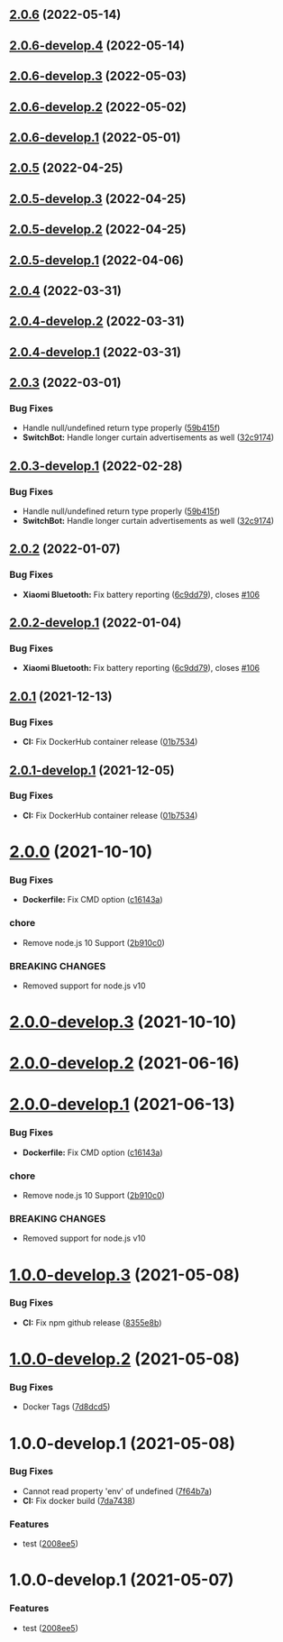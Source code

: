 ## [2.0.6](https://github.com/sebbo2002/ble2mqtt/compare/v2.0.5...v2.0.6) (2022-05-14)

## [2.0.6-develop.4](https://github.com/sebbo2002/ble2mqtt/compare/v2.0.6-develop.3...v2.0.6-develop.4) (2022-05-14)

## [2.0.6-develop.3](https://github.com/sebbo2002/ble2mqtt/compare/v2.0.6-develop.2...v2.0.6-develop.3) (2022-05-03)

## [2.0.6-develop.2](https://github.com/sebbo2002/ble2mqtt/compare/v2.0.6-develop.1...v2.0.6-develop.2) (2022-05-02)

## [2.0.6-develop.1](https://github.com/sebbo2002/ble2mqtt/compare/v2.0.5...v2.0.6-develop.1) (2022-05-01)

## [2.0.5](https://github.com/sebbo2002/ble2mqtt/compare/v2.0.4...v2.0.5) (2022-04-25)

## [2.0.5-develop.3](https://github.com/sebbo2002/ble2mqtt/compare/v2.0.5-develop.2...v2.0.5-develop.3) (2022-04-25)

## [2.0.5-develop.2](https://github.com/sebbo2002/ble2mqtt/compare/v2.0.5-develop.1...v2.0.5-develop.2) (2022-04-25)

## [2.0.5-develop.1](https://github.com/sebbo2002/ble2mqtt/compare/v2.0.4...v2.0.5-develop.1) (2022-04-06)

## [2.0.4](https://github.com/sebbo2002/ble2mqtt/compare/v2.0.3...v2.0.4) (2022-03-31)

## [2.0.4-develop.2](https://github.com/sebbo2002/ble2mqtt/compare/v2.0.4-develop.1...v2.0.4-develop.2) (2022-03-31)

## [2.0.4-develop.1](https://github.com/sebbo2002/ble2mqtt/compare/v2.0.3...v2.0.4-develop.1) (2022-03-31)

## [2.0.3](https://github.com/sebbo2002/ble2mqtt/compare/v2.0.2...v2.0.3) (2022-03-01)


### Bug Fixes

* Handle null/undefined return type properly ([59b415f](https://github.com/sebbo2002/ble2mqtt/commit/59b415f7134fd574831f8906cd8b6c53751b90ec))
* **SwitchBot:** Handle longer curtain advertisements as well ([32c9174](https://github.com/sebbo2002/ble2mqtt/commit/32c91748896a9c5767c451bcf387e91e1972dd4a))

## [2.0.3-develop.1](https://github.com/sebbo2002/ble2mqtt/compare/v2.0.2...v2.0.3-develop.1) (2022-02-28)


### Bug Fixes

* Handle null/undefined return type properly ([59b415f](https://github.com/sebbo2002/ble2mqtt/commit/59b415f7134fd574831f8906cd8b6c53751b90ec))
* **SwitchBot:** Handle longer curtain advertisements as well ([32c9174](https://github.com/sebbo2002/ble2mqtt/commit/32c91748896a9c5767c451bcf387e91e1972dd4a))

## [2.0.2](https://github.com/sebbo2002/ble2mqtt/compare/v2.0.1...v2.0.2) (2022-01-07)


### Bug Fixes

* **Xiaomi Bluetooth:** Fix battery reporting ([6c9dd79](https://github.com/sebbo2002/ble2mqtt/commit/6c9dd792ed8a5136ec9a329a84e46b0e8bf0bf81)), closes [#106](https://github.com/sebbo2002/ble2mqtt/issues/106)

## [2.0.2-develop.1](https://github.com/sebbo2002/ble2mqtt/compare/v2.0.1...v2.0.2-develop.1) (2022-01-04)


### Bug Fixes

* **Xiaomi Bluetooth:** Fix battery reporting ([6c9dd79](https://github.com/sebbo2002/ble2mqtt/commit/6c9dd792ed8a5136ec9a329a84e46b0e8bf0bf81)), closes [#106](https://github.com/sebbo2002/ble2mqtt/issues/106)

## [2.0.1](https://github.com/sebbo2002/ble2mqtt/compare/v2.0.0...v2.0.1) (2021-12-13)


### Bug Fixes

* **CI:** Fix DockerHub container release ([01b7534](https://github.com/sebbo2002/ble2mqtt/commit/01b753406d1f1ef24a949c7d7b946d99b779d013))

## [2.0.1-develop.1](https://github.com/sebbo2002/ble2mqtt/compare/v2.0.0...v2.0.1-develop.1) (2021-12-05)


### Bug Fixes

* **CI:** Fix DockerHub container release ([01b7534](https://github.com/sebbo2002/ble2mqtt/commit/01b753406d1f1ef24a949c7d7b946d99b779d013))

# [2.0.0](https://github.com/sebbo2002/ble2mqtt/compare/v1.1.1...v2.0.0) (2021-10-10)


### Bug Fixes

* **Dockerfile:** Fix CMD option ([c16143a](https://github.com/sebbo2002/ble2mqtt/commit/c16143a635f3da84c01c2920813c5fd17b587ab2))


### chore

* Remove node.js 10 Support ([2b910c0](https://github.com/sebbo2002/ble2mqtt/commit/2b910c09bc8a41085fc4472159494d8738d5521e))


### BREAKING CHANGES

* Removed support for node.js v10

# [2.0.0-develop.3](https://github.com/sebbo2002/ble2mqtt/compare/v2.0.0-develop.2...v2.0.0-develop.3) (2021-10-10)

# [2.0.0-develop.2](https://github.com/sebbo2002/ble2mqtt/compare/v2.0.0-develop.1...v2.0.0-develop.2) (2021-06-16)

# [2.0.0-develop.1](https://github.com/sebbo2002/ble2mqtt/compare/v1.1.2-develop.9...v2.0.0-develop.1) (2021-06-13)


### Bug Fixes

* **Dockerfile:** Fix CMD option ([c16143a](https://github.com/sebbo2002/ble2mqtt/commit/c16143a635f3da84c01c2920813c5fd17b587ab2))


### chore

* Remove node.js 10 Support ([2b910c0](https://github.com/sebbo2002/ble2mqtt/commit/2b910c09bc8a41085fc4472159494d8738d5521e))


### BREAKING CHANGES

* Removed support for node.js v10

# [1.0.0-develop.3](https://github.com/sebbo2002/js-template-test/compare/v1.0.0-develop.2...v1.0.0-develop.3) (2021-05-08)


### Bug Fixes

* **CI:** Fix npm github release ([8355e8b](https://github.com/sebbo2002/js-template-test/commit/8355e8b3658b534ad359d03147d6b6d559de3340))

# [1.0.0-develop.2](https://github.com/sebbo2002/js-template-test/compare/v1.0.0-develop.1...v1.0.0-develop.2) (2021-05-08)


### Bug Fixes

* Docker Tags ([7d8dcd5](https://github.com/sebbo2002/js-template-test/commit/7d8dcd579f3d796e6a07d77e7da8700eb44a4ce0))

# 1.0.0-develop.1 (2021-05-08)


### Bug Fixes

* Cannot read property 'env' of undefined ([7f64b7a](https://github.com/sebbo2002/js-template-test/commit/7f64b7a9c3b8f42dd3f608be0251fa1fdaad32d8))
* **CI:** Fix docker build ([7da7438](https://github.com/sebbo2002/js-template-test/commit/7da74380621eed1134a87d0c01d4da8b45e58525))


### Features

* test ([2008ee5](https://github.com/sebbo2002/js-template-test/commit/2008ee563dab2203ac6c51d55e06631af86b58b2))

# 1.0.0-develop.1 (2021-05-07)


### Features

* test ([2008ee5](https://github.com/sebbo2002/js-template-test/commit/2008ee563dab2203ac6c51d55e06631af86b58b2))
